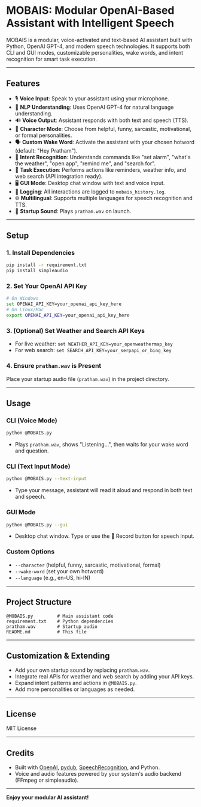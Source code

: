 # MOBAIS: Modular OpenAI-Based Assistant with Intelligent Speech

MOBAIS is a modular, voice-activated and text-based AI assistant built with Python, OpenAI GPT-4, and modern speech technologies. It supports both CLI and GUI modes, customizable personalities, wake words, and intent recognition for smart task execution.

---

## Features
- 🎙️ **Voice Input**: Speak to your assistant using your microphone.
- 🧠 **NLP Understanding**: Uses OpenAI GPT-4 for natural language understanding.
- 🔊 **Voice Output**: Assistant responds with both text and speech (TTS).
- 🤖 **Character Mode**: Choose from helpful, funny, sarcastic, motivational, or formal personalities.
- 🗣️ **Custom Wake Word**: Activate the assistant with your chosen hotword (default: "Hey Pratham").
- 📌 **Intent Recognition**: Understands commands like "set alarm", "what's the weather", "open app", "remind me", and "search for".
- 📅 **Task Execution**: Performs actions like reminders, weather info, and web search (API integration ready).
- 🖥️ **GUI Mode**: Desktop chat window with text and voice input.
- 📝 **Logging**: All interactions are logged to `mobais_history.log`.
- 🌐 **Multilingual**: Supports multiple languages for speech recognition and TTS.
- 🎵 **Startup Sound**: Plays `pratham.wav` on launch.

---

## Setup

### 1. Install Dependencies
```sh
pip install -r requirement.txt
pip install simpleaudio
```

### 2. Set Your OpenAI API Key
```sh
# On Windows
set OPENAI_API_KEY=your_openai_api_key_here
# On Linux/Mac
export OPENAI_API_KEY=your_openai_api_key_here
```

### 3. (Optional) Set Weather and Search API Keys
- For live weather: `set WEATHER_API_KEY=your_openweathermap_key`
- For web search: `set SEARCH_API_KEY=your_serpapi_or_bing_key`

### 4. Ensure `pratham.wav` is Present
Place your startup audio file (`pratham.wav`) in the project directory.

---

## Usage

### **CLI (Voice Mode)**
```sh
python @MOBAIS.py
```
- Plays `pratham.wav`, shows "Listening...", then waits for your wake word and question.

### **CLI (Text Input Mode)**
```sh
python @MOBAIS.py --text-input
```
- Type your message, assistant will read it aloud and respond in both text and speech.

### **GUI Mode**
```sh
python @MOBAIS.py --gui
```
- Desktop chat window. Type or use the 🎤 Record button for speech input.

### **Custom Options**
- `--character` (helpful, funny, sarcastic, motivational, formal)
- `--wake-word` (set your own hotword)
- `--language` (e.g., en-US, hi-IN)

---

## Project Structure

```
@MOBAIS.py         # Main assistant code
requirement.txt    # Python dependencies
pratham.wav        # Startup audio
README.md          # This file
```

---

## Customization & Extending
- Add your own startup sound by replacing `pratham.wav`.
- Integrate real APIs for weather and web search by adding your API keys.
- Expand intent patterns and actions in `@MOBAIS.py`.
- Add more personalities or languages as needed.

---

## License
MIT License

---

## Credits
- Built with [OpenAI](https://openai.com/), [pydub](https://github.com/jiaaro/pydub), [SpeechRecognition](https://pypi.org/project/SpeechRecognition/), and Python.
- Voice and audio features powered by your system's audio backend (FFmpeg or simpleaudio).

---

**Enjoy your modular AI assistant!** 
